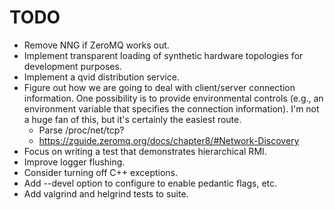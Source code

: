 # TODO

* Remove NNG if ZeroMQ works out.
* Implement transparent loading of synthetic hardware topologies for development
  purposes.
* Implement a qvid distribution service.
* Figure out how we are going to deal with client/server connection information.
  One possibility is to provide environmental controls (e.g., an environment
  variable that specifies the connection information). I'm not a huge fan of
  this, but it's certainly the easiest route.
    - Parse /proc/net/tcp?
    - https://zguide.zeromq.org/docs/chapter8/#Network-Discovery
* Focus on writing a test that demonstrates hierarchical RMI.
* Improve logger flushing.
* Consider turning off C++ exceptions.
* Add --devel option to configure to enable pedantic flags, etc.
* Add valgrind and helgrind tests to suite.
